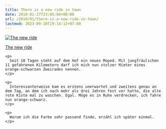 ```yaml
---
title: There is a new ride in town
date: 2010-01-27T23:05:04+00:00
url: /2010/01/there-is-a-new-ride-in-town/
lastmod: 2023-09-10T19:14:12+07:00
---
```

<div class="media image">
  <a href="http://www.flickr.com/photos/schreibblogade/4310873587/" title="The new ride"><img src="//farm5.static.flickr.com/4060/4310873587_90d1724e1a.jpg" alt="The new ride" /></p>

  <p>
    The new ride
  </p>

  <p>
    </a></div>

    <p>
      Seit 10 Tagen steht auf dem Hof ein neues Moped. Mit jungfräulichen 11 gefahrenen Kilometern darf ich mich nun stolzer Mieter eines orange-schwarzen Zweirades nennen.
    </p>

    <p>
      Interessanterweise kam es erstens unerwartet und zweitens genau an dem Tag, an dem ich nach mehr als drei Jahren fest vor hatte, die alte rote Kiste mal zu waschen. Egal. Möge es in Ruhe verdrecken, ich fahre nun orange-schwarz.
    </p>

    <p>
      Warum ich die Farbe sehr passend finde, erzähl ich später einmal.
    </p>
